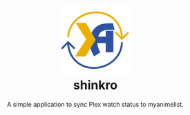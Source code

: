 <h1 align="center">
  <img alt="shinkro logo" src=".github/images/logo.png" width="160px"/><br/>
  shinkro
</h1>

<p align="center">A simple application to sync Plex watch status to myanimelist.</p>